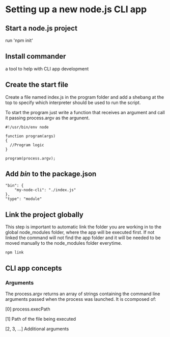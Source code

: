 # Setting up a new node.js CLI app
## Start a node.js project

 run 'npm init'

 ## Install commander

 a tool to help with CLI app development

 ## Create the start file

 Create a file named index.js in the program folder and add a shebang at the top to specify which interpreter should be used to run the script.

 To start the program just write a function that receives an argument and call it passing process.argv as the argunent.

```
#!/usr/bin/env node

function program(args)
{
  //Program logic
}

program(process.argv);
```

## Add *bin* to the package.json

```
"bin": {
    "my-node-cli": "./index.js"
},
"type": "module"
```

## Link the project globally
This step is important to automatic link the folder you are working in to the global node_modules folder, where the app will be executed first. If not linked the command will not find the app folder and it will be needed to be moved manually to the node_modules folder everytime.

```
npm link
```

## CLI app concepts

### Arguments
The process.argv returns an array of strings containing the command line arguments passed when the process was launched. It is ccomposed of:

[0] process.execPath

[1] Path of the file being executed

[2, 3, ...] Additional arguments